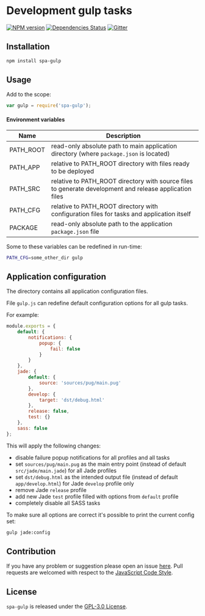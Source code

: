 Development gulp tasks
======================

[![NPM version](https://img.shields.io/npm/v/spa-gulp.svg?style=flat-square)](https://www.npmjs.com/package/spa-gulp)
[![Dependencies Status](https://img.shields.io/david/spasdk/gulp.svg?style=flat-square)](https://david-dm.org/spasdk/gulp)
[![Gitter](https://img.shields.io/badge/gitter-join%20chat-blue.svg?style=flat-square)](https://gitter.im/DarkPark/spasdk)


## Installation ##

```bash
npm install spa-gulp
```


## Usage ##

Add to the scope:

```js
var gulp = require('spa-gulp');
```

#### Environment variables

 Name      | Description
-----------|-------------
 PATH_ROOT | read-only absolute path to main application directory (where `package.json` is located)
 PATH_APP  | relative to PATH_ROOT directory with files ready to be deployed
 PATH_SRC  | relative to PATH_ROOT directory with source files to generate development and release application files
 PATH_CFG  | relative to PATH_ROOT directory with configuration files for tasks and application itself
 PACKAGE   | read-only absolute path to the application `package.json` file

Some to these variables can be redefined in run-time:

```bash
PATH_CFG=some_other_dir gulp
```


## Application configuration ##

The directory contains all application configuration files.

File `gulp.js` can redefine default configuration options for all gulp tasks.

For example:

```js
module.exports = {
    default: {
        notifications: {
            popup: {
                fail: false
            }
        }
    },
    jade: {
        default: {
            source: 'sources/pug/main.pug'
        },
        develop: {
            target: 'dst/debug.html'
        },
        release: false,
        test: {}
    },
    sass: false
};
```

This will apply the following changes:

* disable failure popup notifications for all profiles and all tasks
* set `sources/pug/main.pug` as the main entry point (instead of default `src/jade/main.jade`) for all Jade profiles
* set `dst/debug.html` as  the intended output file (instead of default `app/develop.html`) for Jade `develop` profile only
* remove Jade `release` profile
* add new Jade `test` profile filled with options from `default` profile
* completely disable all SASS tasks


To make sure all options are correct it's possible to print the current config set:

```bash
gulp jade:config
```


## Contribution ##

If you have any problem or suggestion please open an issue [here](https://github.com/spasdk/gulp/issues).
Pull requests are welcomed with respect to the [JavaScript Code Style](https://github.com/DarkPark/jscs).


## License ##

`spa-gulp` is released under the [GPL-3.0 License](http://opensource.org/licenses/GPL-3.0).
